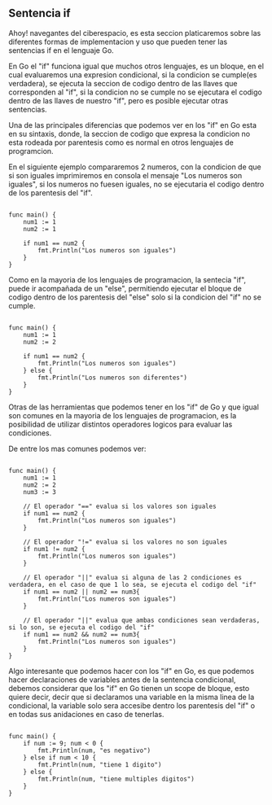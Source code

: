 ## Sentencia if 

Ahoy! navegantes del ciberespacio, es esta seccion platicaremos sobre las diferentes formas de implementacion y uso que pueden tener las sentencias if en el lenguaje Go.

En Go el "if" funciona igual que muchos otros lenguajes, es un bloque, en el cual evaluaremos una expresion condicional, si la condicion se cumple(es verdadera), se ejecuta la seccion de codigo dentro de las llaves que corresponden al "if", si la condicion no se cumple no se ejecutara el codigo dentro de las llaves de nuestro "if", pero es posible ejecutar otras sentencias.

Una de las principales diferencias que podemos ver en los "if" en Go esta en su sintaxis, donde, la seccion de codigo que expresa la condicion no esta rodeada por parentesis como es normal en otros lenguajes de programcion.

En el siguiente ejemplo compararemos 2 numeros, con la condicion de que si son iguales imprimiremos en consola el mensaje "Los numeros son iguales", si los numeros no fuesen iguales, no se ejecutaria el codigo dentro de los parentesis del "if".

```golang

func main() {
    num1 := 1
    num2 := 1

    if num1 == num2 {
        fmt.Println("Los numeros son iguales")
    }
}
```

Como en la mayoria de los lenguajes de programacion, la sentecia "if", puede ir acompañada de un "else", permitiendo ejecutar el bloque de codigo dentro de los parentesis del "else" solo si la condicion del "if" no se cumple.

```golang

func main() {
    num1 := 1
    num2 := 2

    if num1 == num2 {
        fmt.Println("Los numeros son iguales")
    } else {
        fmt.Println("Los numeros son diferentes")
    }
}
```

Otras de las herramientas que podemos tener en los "if" de Go y que igual son comunes en la mayoria de los lenguajes de programacion, es la posibilidad de utilizar distintos operadores logicos para evaluar las condiciones.

De entre los mas comunes podemos ver:

```golang

func main() {
    num1 := 1
    num2 := 2
    num3 := 3

    // El operador "==" evalua si los valores son iguales
    if num1 == num2 {
        fmt.Println("Los numeros son iguales")
    }

    // El operador "!=" evalua si los valores no son iguales
    if num1 != num2 {
        fmt.Println("Los numeros son iguales")
    }

    // El operador "||" evalua si alguna de las 2 condiciones es verdadera, en el caso de que 1 lo sea, se ejecuta el codigo del "if"
    if num1 == num2 || num2 == num3{
        fmt.Println("Los numeros son iguales")
    }

    // El operador "||" evalua que ambas condiciones sean verdaderas, si lo son, se ejecuta el codigo del "if"
    if num1 == num2 && num2 == num3{
        fmt.Println("Los numeros son iguales")
    }
}
```

Algo interesante que podemos hacer con los "if" en Go, es que podemos hacer declaraciones de variables antes de la sentencia condicional, debemos considerar que los "if" en Go tienen un scope de bloque, esto quiere decir, decir que si declaramos una variable en la misma linea de la condicional, la variable solo sera accesibe dentro los parentesis del "if" o en todas sus anidaciones en caso de tenerlas.

```golang

func main() {
    if num := 9; num < 0 {
        fmt.Println(num, "es negativo")
    } else if num < 10 {
        fmt.Println(num, "tiene 1 digito")
    } else {
        fmt.Println(num, "tiene multiples digitos")
    }
}